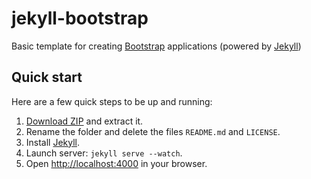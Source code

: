 # jekyll-bootstrap
Basic template for creating [Bootstrap](http://getbootstrap.com) applications (powered by [Jekyll](http://jekyllrb.com))


## Quick start

Here are a few quick steps to be up and running:

1. [Download ZIP](https://github.com/cyrilsuzat/jekyll-bootstrap/archive/master.zip) and extract it.
2. Rename the folder and delete the files `README.md` and `LICENSE`.
3. Install [Jekyll](http://jekyllrb.com/docs/installation).
4. Launch server: `jekyll serve --watch`.
5. Open [http://localhost:4000](http://localhost:4000) in your browser.